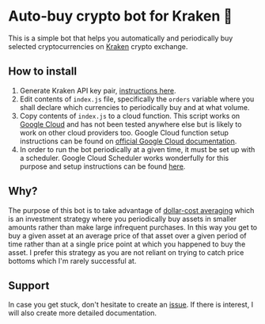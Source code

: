 # Auto-buy crypto bot for Kraken 🏦

This is a simple bot that helps you automatically and periodically buy selected cryptocurrencies on [Kraken](https://www.kraken.com/) crypto exchange.

## How to install
1. Generate Kraken API key pair, [instructions here](https://support.kraken.com/hc/en-us/articles/360000919966-How-to-generate-an-API-key-pair-).
2. Edit contents of `index.js` file, specifically the `orders` variable where you shall declare which currencies to periodically buy and at what volume.
3. Copy contents of `index.js` to a cloud function. This script works on [Google Cloud](https://cloud.google.com/) and has not been tested anywhere else but is likely to work on other cloud providers too. Google Cloud function setup instructions can be found on [official Google Cloud documentation](https://cloud.google.com/functions/docs/quickstart-nodejs).
4. In order to run the bot periodically at a given time, it must be set up with a scheduler. Google Cloud Scheduler works wonderfully for this purpose and setup instructions can be found [here](https://cloud.google.com/scheduler/docs/quickstart).

## Why?

The purpose of this bot is to take advantage of [dollar-cost averaging](https://www.investopedia.com/terms/d/dollarcostaveraging.asp) which is an investment strategy where you periodically buy assets in smaller amounts rather than make large infrequent purchases. In this way you get to buy a given asset at an average price of that asset over a given period of time rather than at a single price point at which you happened to buy the asset. I prefer this strategy as you are not reliant on trying to catch price bottoms which I'm rarely successful at.

## Support

In case you get stuck, don't hesitate to create an [issue](https://github.com/superkarolis/auto-buy-crypto-kraken/issues). If there is interest, I will also create more detailed documentation.
